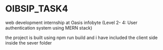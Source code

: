 # OIBSIP_TASK4
web development internship at Oasis infobyte (Level 2- 4: User authentication system using MERN stack)

the project is built using npm run build and i have included the client side inside the sever folder
